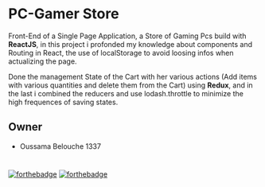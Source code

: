# PC-Gamer Store

Front-End of a Single Page Application, a Store of Gaming Pcs build with **ReactJS**, in this project i profonded my knowledge about components and Routing in React, the use of localStorage to avoid loosing infos when actualizing the page.

Done the management State of the Cart with her various actions (Add items with various quantities and delete them from the Cart) using **Redux**, and in the last i combined the reducers and use lodash.throttle to minimize the high frequences of saving states.

## Owner
- Oussama Belouche 1337

#
[![forthebadge](https://forthebadge.com/images/badges/made-with-javascript.svg)](https://forthebadge.com)
[![forthebadge](https://forthebadge.com/images/badges/for-you.svg)](https://forthebadge.com)
